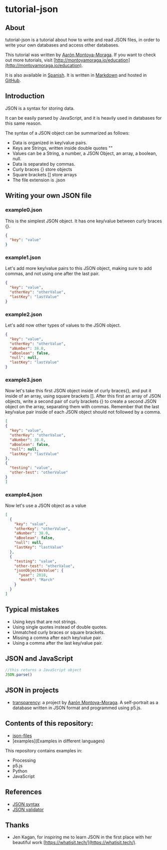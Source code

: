 # tutorial-json

## About

tutorial-json is a tutorial about how to write and read JSON files, in order to write your own databases and access other databases.

This tutorial was written by [Aarón Montoya-Moraga](http://montoyamoraga.io/). If you want to check out more tutorials, visit [http://montoyamoraga.io/education](http://montoyamoraga.io/education).

It is also available in [Spanish](link). It is written in [Markdown](https://en.wikipedia.org/wiki/Markdown) and hosted in [GitHub](https://github.com/).

## Introduction

JSON is a syntax for storing data.

It can be easily parsed by JavaScript, and it is heavily used in databases for this same reason.

The syntax of a JSON object can be summarized as follows:

* Data is organized in key/value pairs.
* Keys are Strings, written inside double quotes ""
* Values can be a String, a number, a JSON Object, an array, a boolean, null.
* Data is separated by commas.
* Curly braces {} store objects
* Square brackets [] store arrays
* The file extension is .json

## Writing your own JSON file

### example0.json

This is the simplest JSON object. It has one key/value between curly braces {}.

```json
{
  "key": "value"
}
```

### example1.json

Let's add more key/value pairs to this JSON object, making sure to add commas, and not using one after the last pair.

```json
{
  "key": "value",
  "otherKey": "otherValue",
  "lastKey": "lastValue"
}
```
### example2.json

Let's add now other types of values to the JSON object.

```json
{
  "key": "value",
  "otherKey": "otherValue",
  "aNumber": 38.0,
  "aBoolean": false,
  "null": null,
  "lastKey": "lastValue"
}
```

### example3.json

Now let's take this first JSON object inside of curly braces{}, and put it inside of an array, using square brackets []. After this first an array of JSON objects, write a second pair of curly brackets {} to create a second JSON object on the array, separating them with commas. Remember that the last key/value pair inside of each JSON object should not followed by a comma.

  ```json
[
  {
    "key": "value",
    "otherKey": "otherValue",
    "aNumber": 38.0,
    "aBoolean": false,
    "null": null,
    "lastKey": "lastValue"
  },
  {
    "testing": "value",
    "other-test": "otherValue"
  }
]
```

### example4.json

Now let's use a JSON object as a value

```json
[
  {
    "key": "value",
    "otherKey": "otherValue",
    "aNumber": 38.0,
    "aBoolean": false,
    "null": null,
    "lastKey": "lastValue"
  },
  {
    "testing": "value",
    "other-test": "otherValue",
    "jsonObjectAsValue": {
      "year": 2018,
      "month": "March"
    }
  }
]
```

## Typical mistakes

* Using keys that are not strings.
* Using single quotes instead of double quotes.
* Unmatched curly braces or square brackets.
* Missing a comma after each key/value pair.
* Using a comma after the last key/value pair.

## JSON and JavaScript

```javascript
//this returns a JavaScript object
JSON.parse()
```

## JSON in projects

* [transparency](http://montoyamoraga.io/transparency/): a project by [Aarón Montoya-Moraga](http://montoyamoraga.io/). A self-portrait as a database written in JSON format and programmed using p5.js.

## Contents of this repository:

* [json-files]()
* [examples](Examples in different languages)

This repository contains examples in:

* Processing
* p5.js
* Python
* JavaScript

## References

* [JSON syntax](https://www.w3schools.com/js/js_json_syntax.asp)
* [JSON validator](https://jsonlint.com/)

## Thanks

* Jen Kagan, for inspiring me to learn JSON in the first place with her beautiful work [https://whatisit.tech/](https://whatisit.tech/).
